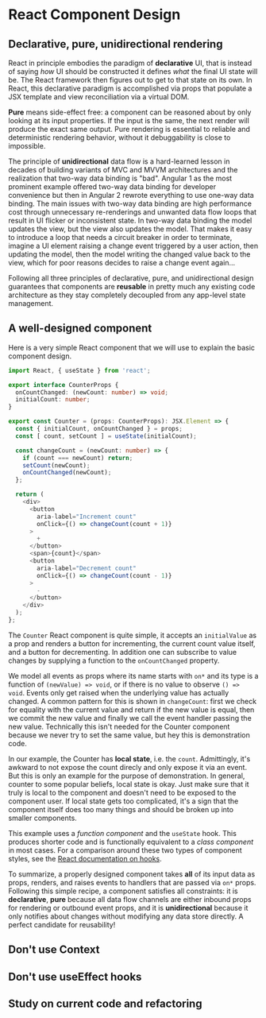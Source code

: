 # React Component Design

## Declarative, pure, unidirectional rendering

React in principle embodies the paradigm of **declarative** UI, that is instead of saying *how* UI should be constructed it defines *what* the final UI state will be. The React framework then figures out to get to that state on its own. In React, this declarative paradigm is accomplished via props that populate a JSX template and view reconciliation via a virtual DOM.

**Pure** means side-effect free: a component can be reasoned about by only looking at its input properties. If the input is the same, the next render will produce the exact same output. Pure rendering is essential to reliable and deterministic rendering behavior, without it debuggability is close to impossible.

The principle of **unidirectional** data flow is a hard-learned lesson in decades of building variants of MVC and MVVM architectures and the realization that two-way data binding is "bad". Angular 1 as the most prominent example offered two-way data binding for developer convenience but then in Angular 2 rewrote everything to use one-way data binding. The main issues with two-way data binding are high performance cost through unnecessary re-renderings and unwanted data flow loops that result in UI flicker or inconsistent state. In two-way data binding the model updates the view, but the view also updates the model. That makes it easy to introduce a loop that needs a circuit breaker in order to terminate, imagine a UI element raising a change event triggered by a user action, then updating the model, then the model writing the changed value back to the view, which for poor reasons decides to raise a change event again...

Following all three principles of declarative, pure, and unidirectional design guarantees that components are **reusable** in pretty much any existing code architecture as they stay completely decoupled from any app-level state management.

## A well-designed component

Here is a very simple React component that we will use to explain the basic component design.

```typescript
import React, { useState } from 'react';

export interface CounterProps {
  onCountChanged: (newCount: number) => void;
  initialCount: number;
}

export const Counter = (props: CounterProps): JSX.Element => {
  const { initialCount, onCountChanged } = props;
  const [ count, setCount ] = useState(initialCount);

  const changeCount = (newCount: number) => {
    if (count === newCount) return;
    setCount(newCount);
    onCountChanged(newCount);
  };

  return (
    <div>
      <button
        aria-label="Increment count"
        onClick={() => changeCount(count + 1)}
      >
        +
      </button>
      <span>{count}</span>
      <button
        aria-label="Decrement count"
        onClick={() => changeCount(count - 1)}
      >
        -
      </button>
    </div>
  );
};
```

The `Counter` React component is quite simple, it accepts an `initialValue` as a prop and renders a button for incrementing, the current count value itself, and a button for decrementing. In addition one can subscribe to value changes by supplying a function to the `onCountChanged` property.

We model all events as props where its name starts with `on*` and its type is a function of `(newValue) => void`, or if there is no value to observe `() => void`. Events only get raised when the underlying value has actually changed. A common pattern for this is shown in `changeCount`: first we check for equality with the current value and return if the new value is equal, then we commit the new value and finally we call the event handler passing the new value. Technically this isn't needed for the Counter component because we never try to set the same value, but hey this is demonstration code.

In our example, the Counter has **local state**, i.e. the `count`. Admittingly, it's awkward to not expose the count direcly and only expose it via an event. But this is only an example for the purpose of demonstration. In general, counter to some popular beliefs, local state is okay. Just make sure that it truly is local to the component and doesn't need to be exposed to the component user. If local state gets too complicated, it's a sign that the component itself does too many things and should be broken up into smaller components.

This example uses a *function component* and the `useState` hook. This produces shorter code and is functionally equivalent to a *class component* in most cases. For a comparison around these two types of component styles, see the [React documentation on hooks](https://reactjs.org/docs/hooks-state.html).

To summarize, a properly designed component takes **all** of its input data as props, renders, and raises events to handlers that are passed via `on*` props. Following this simple recipe, a component satisfies all constraints: it is **declarative**, **pure** because all data flow channels are either inbound props for rendering or outbound event props, and it is **unidirectional** because it only notifies about changes without modifying any data store directly. A perfect candidate for reusability!

## Don't use Context

## Don't use useEffect hooks

## Study on current code and refactoring
